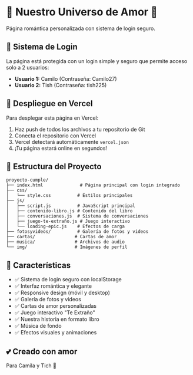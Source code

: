 # 💖 Nuestro Universo de Amor 💖

Página romántica personalizada con sistema de login seguro.

## 🔐 Sistema de Login

La página está protegida con un login simple y seguro que permite acceso solo a 2 usuarios:

- **Usuario 1:** Camilo (Contraseña: Camilo27)
- **Usuario 2:** Tish (Contraseña: tish225)

## 🚀 Despliegue en Vercel

Para desplegar esta página en Vercel:

1. Haz push de todos los archivos a tu repositorio de Git
2. Conecta el repositorio con Vercel
3. Vercel detectará automáticamente `vercel.json`
4. ¡Tu página estará online en segundos!

## 📁 Estructura del Proyecto

```
proyecto-cumple/
├── index.html              # Página principal con login integrado
├── css/
│   └── style.css          # Estilos principales
├── js/
│   ├── script.js          # JavaScript principal
│   ├── contenido-libro.js # Contenido del libro
│   ├── conversaciones.js  # Sistema de conversaciones
│   ├── juego-te-extraño.js # Juego interactivo
│   └── loading-epic.js    # Efectos de carga
├── fotosyvideos/          # Galería de fotos y videos
├── cartas/               # Cartas de amor
├── musica/               # Archivos de audio
└── img/                  # Imágenes de perfil
```

## 🎯 Características

- ✅ Sistema de login seguro con localStorage
- ✅ Interfaz romántica y elegante
- ✅ Responsive design (móvil y desktop)
- ✅ Galería de fotos y videos
- ✅ Cartas de amor personalizadas
- ✅ Juego interactivo "Te Extraño"
- ✅ Nuestra historia en formato libro
- ✅ Música de fondo
- ✅ Efectos visuales y animaciones

## 💕 Creado con amor

Para Camila y Tich 💖
